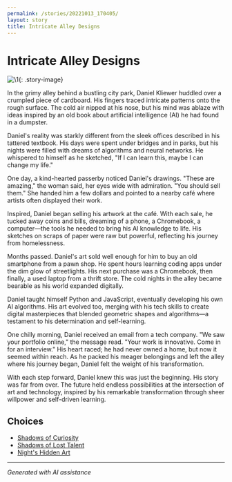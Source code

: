 ```yaml
---
permalink: /stories/20221013_170405/
layout: story
title: Intricate Alley Designs
---
```


# Intricate Alley Designs

![\1](/input_images/20221013_170405){: .story-image}

In the grimy alley behind a bustling city park, Daniel Kliewer huddled over a crumpled piece of cardboard. His fingers traced intricate patterns onto the rough surface. The cold air nipped at his nose, but his mind was ablaze with ideas inspired by an old book about artificial intelligence (AI) he had found in a dumpster.

Daniel's reality was starkly different from the sleek offices described in his tattered textbook. His days were spent under bridges and in parks, but his nights were filled with dreams of algorithms and neural networks. He whispered to himself as he sketched, "If I can learn this, maybe I can change my life."

One day, a kind-hearted passerby noticed Daniel's drawings. "These are amazing," the woman said, her eyes wide with admiration. "You should sell them." She handed him a few dollars and pointed to a nearby café where artists often displayed their work.

Inspired, Daniel began selling his artwork at the café. With each sale, he tucked away coins and bills, dreaming of a phone, a Chromebook, a computer—the tools he needed to bring his AI knowledge to life. His sketches on scraps of paper were raw but powerful, reflecting his journey from homelessness.

Months passed. Daniel's art sold well enough for him to buy an old smartphone from a pawn shop. He spent hours learning coding apps under the dim glow of streetlights. His next purchase was a Chromebook, then finally, a used laptop from a thrift store. The cold nights in the alley became bearable as his world expanded digitally.

Daniel taught himself Python and JavaScript, eventually developing his own AI algorithms. His art evolved too, merging with his tech skills to create digital masterpieces that blended geometric shapes and algorithms—a testament to his determination and self-learning.

One chilly morning, Daniel received an email from a tech company. "We saw your portfolio online," the message read. "Your work is innovative. Come in for an interview." His heart raced; he had never owned a home, but now it seemed within reach. As he packed his meager belongings and left the alley where his journey began, Daniel felt the weight of his transformation.

With each step forward, Daniel knew this was just the beginning. His story was far from over. The future held endless possibilities at the intersection of art and technology, inspired by his remarkable transformation through sheer willpower and self-driven learning.


## Choices

* [Shadows of Curiosity](/stories/20221012_145451/)
* [Shadows of Lost Talent](/stories/476485484_1684131429201363_7550930141077594240_n/)
* [Night's Hidden Art](/stories/20221013_140920/)


---
*Generated with AI assistance*

